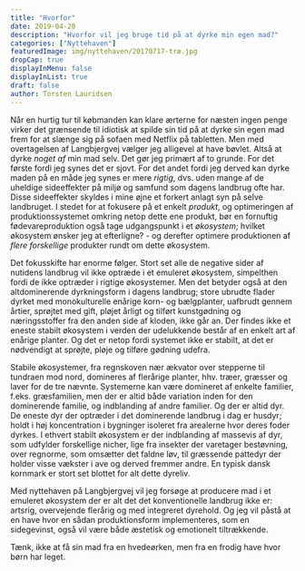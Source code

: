 ```yaml
---
title: "Hvorfor"
date: 2019-04-20
description: "Hvorfor vil jeg bruge tid på at dyrke min egen mad?"
categories: ["Nyttehaven"]
featuredImage: img/nyttehaven/20170717-træ.jpg
dropCap: true
displayInMenu: false
displayInList: true
draft: false
author: Torsten Lauridsen
---
```


Når en hurtig tur til købmanden kan klare ærterne for næsten ingen penge virker det grænsende til idiotisk at spilde sin tid på at dyrke sin egen mad frem for at slænge sig på sofaen med Netflix på tabletten. Men med overtagelsen af Langbjergvej vælger jeg alligevel at have bøvlet. Altså at dyrke _noget af_ min mad selv. Det gør jeg primært af to grunde. For det første fordi jeg synes det er sjovt. For det andet fordi jeg derved kan dyrke maden på en måde jeg synes er mere _rigtig_, dvs. uden mange af de uheldige sideeffekter på miljø og samfund som dagens landbrug ofte har. Disse sideeffekter skyldes i mine øjne et forkert anlagt syn på selve landbruget. I stedet for at fokusere på et enkelt _produkt_, og optimeringen af produktionssystemet omkring netop dette ene produkt, bør en fornuftig fødevareproduktion også tage udgangspunkt i et _økosystem_; hvilket økosystem ønsker jeg at efterligne? - og derefter optimere produktionen af _flere forskellige_ produkter rundt om dette økosystem.

Det fokusskifte har enorme følger. Stort set alle de negative sider af nutidens landbrug vil ikke optræde i et emuleret økosystem, simpelthen fordi de ikke optræder i rigtige økosystemer. Men det betyder også at den altdominerende dyrkningsform i dagens landbrug; store ubrudte flader dyrket med monokulturelle enårige korn- og bælgplanter, uafbrudt gennem årtier, sprøjtet med gift, pløjet årligt og tilført kunstgødning og næringsstoffer fra den anden side af kloden, ikke går an. Der findes ikke et eneste stabilt økosystem i verden der udelukkende består af en enkelt art af enårige planter. Og det er netop fordi systemet ikke er stabilt, at det er nødvendigt at sprøjte, pløje og tilføre gødning udefra.

Stabile økosystemer, fra regnskoven nær ækvator over stepperne til tundraen mod nord, domineres af flerårige planter, hhv. træer, græsser og laver for de tre nævnte. Systemerne kan være domineret af enkelte familier, f.eks. græsfamilien, men der er altid både variation inden for den dominerende familie, og indblanding af andre familier. Og der er altid dyr. De eneste dyr der optræder i det dominerende landbrug i dag er husdyr; holdt i høj koncentration i bygninger isoleret fra arealerne hvor deres foder dyrkes. I ethvert stabilt økosystem er der indblanding af massevis af dyr, som udfylder forskellige nicher, lige fra insekter der varetager bestøvning, over regnorme, som omsætter det faldne løv, til græssende pattedyr der holder visse vækster i ave og derved fremmer andre. En typisk dansk kornmark er stort set blottet for alt dette dyreliv.

Med nyttehaven på Langbjergvej vil jeg forsøge at producere mad i et emuleret økosystem der er alt det det konventionelle landbrug ikke er: artsrig, overvejende flerårig og med integreret dyrehold. Og jeg vil påstå at en have hvor en sådan produktionsform implementeres, som en sidegevinst, også vil være både æstetisk og emotionelt tiltrækkende.

Tænk, ikke at få sin mad fra en hvedeørken, men fra en frodig have hvor børn har leget.

